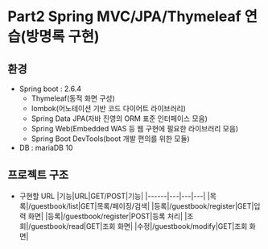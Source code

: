 # Part2 Spring MVC/JPA/Thymeleaf 연습(방명록 구현)

## 환경
* Spring boot : 2.6.4
  * Thymeleaf(동적 화면 구성)
  * lombok(어노테이션 기반 코드 다이어트 라이브러리)
  * Spring Data JPA(자바 진영의 ORM 표준 인터페이스 모음)
  * Spring Web(Embedded WAS 등 웹 구현에 필요한 라이브러리 모음)
  * Spring Boot DevTools(boot 개발 편의를 위한 모듈)  
* DB : mariaDB 10

## 프로젝트 구조
* 구현할 URL
  |기능|URL|GET/POST|기능|
  |------|---|---|---|
  |목록|/guestbook/list|GET|목록/페이징/검색|
  |등록|/guestbook/register|GET|입력 화면|
  |등록|/guestbook/register|POST|등록 처리|
  |조회|/guestbook/read|GET|조회 화면|
  |수정|/guestbook/modify|GET|조회 화면|

